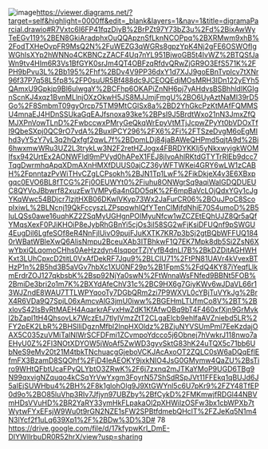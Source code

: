 ![image](https://github.com/jimenezleslie45/78/assets/140137175/59361506-7550-4fc2-90a0-a47775311480)https://viewer.diagrams.net/?target=self&highlight=0000ff&edit=_blank&layers=1&nav=1&title=digramaParcial.drawio#R7Vxtc6I6FP41fqzDiyB%2BrPZt97Y73bZ3u%2Fd%2BixAwWyTeEGv119%2BEN8GkiAradphxOuQQApznSfLknNCOPpq%2BXRMwm9xhB%2FodTXHeOvpFR9MsQ2N%2FuWEZG3qWGRs8gpzYpK4Nj2gFE6OSWOfIgWGhIsXYp2hWNNo4CKBNCzZACF4Uq7nYL951BjwoGB5t4IvWZ%2BTQSfJaWn9tv4HIm6R3Vs1BfGYK0srJm4QT4OBFzqRfdvQRwZjGR9O3EfS571K%2FPH9bPvu3L%2Bb195%2Fhf%2BDv4V9PP36dxY1d7XJJ9goEBnTvplcv7tXNr96f37P7q58L5fp8%2FP0suUR5Bf488dc9JCEOQEdjMOsMRH3IDn122yEYh5QAmxU9Gpkjp9Bl6ulwgaY%2BCFhp6OKAPiZnNH6pj7yAHdvsBSBhhldIKGIgnScnKJ4xqz1BvnMLlnjOXzOkwH5JS8MJJmjFmgU%2BO6UyAztNaMI39rD5Go%2F8SmbmT09gyOrcp75TM9MtCGlSx8a%2BD2YhGkcPzKtMAfFQMMSU4mnaEJ4HDnSSUkaGqEAJfsnoxa93ke%2BPsI9J5BrdtWxo21nN3JmxZfQMJXPnVowTLnD%2FwbccwxPMryGeQkqWrEpyVtMTjJcpwZPyYt0bVDOxTfI9QbeSXpj0QC9rO7vdA%2BuxIPCY296%2FX6%2Fi%2FTSzeDvgM6oEgMIhd3yY5zY7yL3q2hQxfgf2qwL7f%2BDpmLDj84jaBAWeQHPmd5qjtA9d%2Bi6hwxmwWRu3UZ2L3trykLw3N2F2retHZJogx4FBRDYKKIj5yNkxwyigkWOMIfsx942UrtEx2AONWFldl9mPVyd0hAPeX1FEJ8jIvoAhlRKtdGTYTrRlEb9dcc7TqgDwrmhqApqXDmAXnHMXfDUUS0ajCZ36yWFTWKei4GRY6wLW1zCABH%2FpnntazPvWiTHvCZgLCPsokh%2BJN1Tp1LwF%2FikDkjeX4v3E6XBxpgqc0EVO6BL8fTCG%2Fj0OEUWYt0%2Fiuhu8ONWgrSq9aqiWaIGDQDUEUC8QYVoJBbwrf82xuzEw1VMPy6a4nGDO5qK%2F6mpBaVcLOjQdxYGy1cJgYKqWwc54BDjcr7lzjtHXB06DKwlVKyp73Wx2JaFurCR06%2BOuJPoC8ScopIxiwL%2BLNcnj19QkFccyszLZPspqwhIQfYTenClMjfdNhiE70S4umoD%2B5IuLQSs0awe16uqhKZ2ZSqMyUGHgnPOIMyuNfcw1wZCZEtEQhUJZ8Qr5aQfYMqsXexF0PJiKHOiP8eJybRhGBnYi5cjOs3iI58SG2wFjKsiDFUQnf9pSWGU4EugDil6LgfeSOf8eR4NnFjlUivO9pujFJuKXTK7KR7p3bSj2gtBQbWFFUQ1840rWBatWBleXwQ6AlisNmpu2BceuXAb3ITBhkwF1Q7EK7Mpk8db5Si2ZsN6XwYbxiQLqomoCHhs0AeHzzdyn4IsqporTZjYyfB4dnLI7B%2BkDZDitAGHWHKxt3LUhCpxcD2titL0VxAfDekRF7Jqu9%2BLClU71%2FtPN81UAVr4kVvexBTHzP1n%2B5hd3B5aVGv7hbXc1XU0NF29p%2B1FpmS%2FdQ4KY87iYeqfLlkmErdrZOJ127qkbsbK%2Bsp92NjYa0swN%2FtWnnaWsFNfed9BBNt5FOB%2BmiDe3bri2o1m7K%2BXYdAfeChV31c%2BC9HX6g7GiyKWv6wJDaVL66r13WJZndE8WAU7TTLWPYqooTy7DGbQRm2zi7P9WXVL0cYBjTuVYkJg%2BrX4R6VDa9Q7SpjL06xAmcvAlG3jmU0iww%2BGEHmLTUfmCo8V%2BT%2BxlovS42IsBvRtMAEH4AqarkrAFvxHwZdK1KfAfwOBq9bT4F460xfXjn9GrMvkl2bZapl1tH4QhsovLk7WczEtJ7tlyIVmzZtT2CLgaElcb9ehIfaAVZniebd5LR%2FY2pEK2LbR%2BHSlliDgznMfbl2lnpHXOldz%2BZjuNYVSUmPml7EeKzdajOAX5C035zuVMiTalNlWrSCFDFmi1ZCvmpoYdcco5j6Obnej7hVwkrJ118nwo7aEHyU0Z%2FI3NOtXDYOW5jWoAf5ZwWD3gyvSktG83hK24uTQX5c71bb6UbNeS9eMv20t21M4tbkTNchuacgGjeboVCKJAcAxoOT2ZQLC0sW6aDQqEflEfmFX3BzamD8SQOhf%2FjD4IeAEOKY9jxkNIO4JsG0GMymw4QaZU%2BsTiro9WHtQFbtUcaFPyQLYbtO3ZRwK%2F6j7zxnq2mJTKaYMoP9UGD6TBg9N99qxvigNZquqo4kCSqYrVwYxgm3FoyrN57ShSdRSpJVt11FFEkq1qBUJd6J5aIEjSUWHbu4%2BH%2F8k1glohOlg9J9XtGWYnl5c6U7pKr9%2FZY48TfEP0d9o%2BO85luVhp3RIv7Jfjyn97UBZby%2BfCykD%2FMKmwjfRDGl44NBVmHDsVVuHD%2BR2YaRY33ymHkFLpakaOl2pXHWilzOSFw3bx1cbWPXb7tWytwFYxEFsjW9Wu0t9rGN2NZE1sFW2SPBtfdmebQHclT%2FZJeKq5N1m4N3lYcf2f1uLq639Xp1%2F%2BDw%3D%3D# 78
https://drive.google.com/file/d/17kfypwKrI_DmE-DIYWIlrbuDR0R52hrX/view?usp=sharing
